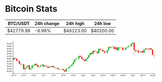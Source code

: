 # Bitcoin Stats

BTC/USDT|24h change|24h high|24h low|
|---|---|---|---|
|$42779.98|-6.96%|$46123.00|$40200.00|

<img src="./chart.svg">

